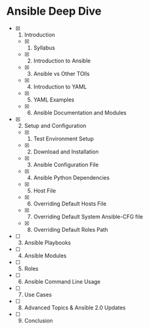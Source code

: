 # Ansible Deep Dive

- [x] 01. Introduction
	- [x] 01. Syllabus
	- [x] 02. Introduction to Ansible
	- [x] 03. Ansible vs Other TOlls
	- [x] 04. Introduction to YAML
	- [x] 05. YAML Examples
	- [x] 06. Ansible Documentation and Modules
- [x] 02. Setup and Configuration
	- [x] 01. Test Environment Setup
	- [x] 02. Download and Installation
	- [x] 03. Ansible Configuration File
	- [x] 04. Ansible Python Dependencies
	- [x] 05. Host File
	- [x] 06. Overriding Default Hosts File
	- [x] 07. Overriding Default System Ansible-CFG file
	- [x] 08. Overriding Default Roles Path
- [ ] 03. Ansible Playbooks
- [ ] 04. Ansible Modules
- [ ] 05. Roles
- [ ] 06. Ansible Command Line Usage
- [ ] 07. Use Cases
- [ ] 08. Advanced Topics & Ansible 2.0 Updates
- [ ] 09. Conclusion
